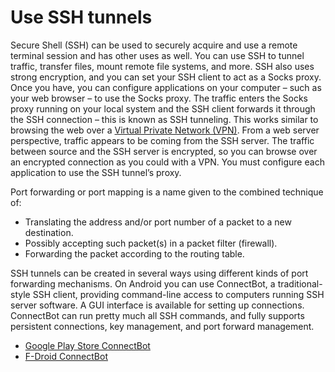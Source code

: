 # Use SSH tunnels

Secure Shell (SSH) can be used to securely acquire and use a remote terminal session and has other uses as well. 
You can use SSH to tunnel traffic, transfer files, mount remote file systems, and more. SSH also uses strong encryption, 
and you can set your SSH client to act as a Socks proxy. Once you have, you can configure applications on your 
computer – such as your web browser – to use the Socks proxy. The traffic enters the Socks proxy running on your local 
system and the SSH client forwards it through the SSH connection – this is known as SSH tunneling. This works 
similar to browsing the web over a [Virtual Private Network (VPN)](vpn.md). From a web server perspective, 
traffic appears to be coming from the SSH server. The traffic between source and the SSH server is encrypted, so you 
can browse over an encrypted connection as you could with a VPN. You must configure each application to use the SSH 
tunnel’s proxy.

Port forwarding or port mapping is a name given to the combined technique of:

  * Translating the address and/or port number of a packet to a new destination.
  * Possibly accepting such packet(s) in a packet filter (firewall).
  * Forwarding the packet according to the routing table.

SSH tunnels can be created in several ways using different kinds of port forwarding mechanisms. 
On Android you can use ConnectBot, a traditional-style SSH client, providing command-line access to computers 
running SSH server software. A GUI interface is available for setting up connections. ConnectBot can run pretty much 
all SSH commands, and fully supports persistent connections, key management, and port forward management.

* [Google Play Store ConnectBot](https://play.google.com/store/apps/details?id=org.connectbot)
* [F-Droid ConnectBot](https://f-droid.org/en/packages/org.connectbot/)
